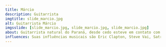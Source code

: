 ```yaml
---
title: Márcio
description: Guitarrista
imgtitle: slide_marcio.jpg
alt: Guitarrista Márcio
imgsslide: [slide_marcio.jpg, slide_marcio.jpg, slide_marcio.jpg]
about: Guitarrista natural do Paraná, desde cedo esteve em contato com o instrumento. Aos 11 anos começou as aulas de violão e, aos 17 anos, passou a ter aulas de guitarra em Foz do Iguaçu. No ano de 1996, juntamente com outros três amigos montou a banda Anesthesia, onde tocou por alguns anos. A banda era reconhecida pelas interpretações da banda Metallica e outros nomes do Heavy Metal. Em 2004, mudou-se para o estado de Goiás somando às guitarras da banda Chermobyl. Um ano depois, o músico se muda para Florianópolis, participando brevemente da banda Kállydus e, em seguida, integrando a banda de baile Mr. Joker. Neste período, os horizontes se abriram musical e profissionalmente, possibilitando que o guitarrista dividisse o palco com bandas nacionais como Cidade Negra, Papas na Língua, TNT, Charlie Brown Jr e diversas outras dos mais variados estilos musicais. Ao sair do universo dos bailes acontece o reencontro com o cenário rock’n roll da ilha,. Participou da banda Jato de Areia, Kambô, Trio Joker. Hoje comanda as guitarras da banda Absoluto, fazendo músicas autorais, e da Firewall que proporciona uma viagem ao mundo do rock nacional e internacional. A banda realizou diversos shows com artistas nacionais como banda de apoio, tais como TNT, Acústicos & Valvulados entre outros.
influences: Suas influências musicais são Eric Clapton, Steve Vai, Satriani, Steve Morse, Richie Kotzen, Metallica, Nazareth, Alice in Chains, Black Sabbath, Dio, Pearl Jam, Ozzy, Iron Maiden, Bon Jovi.
---
```

